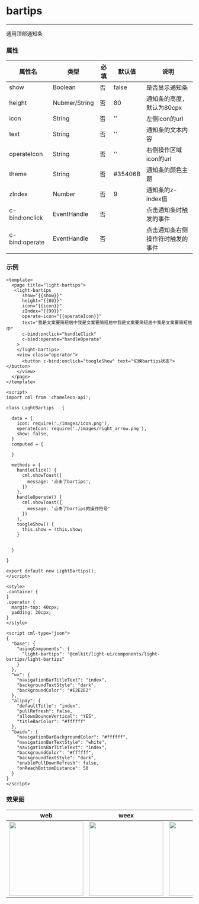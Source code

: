 # bartips

-------

通用顶部通知条

### 属性



| 属性名             | 类型         | 必填 | 默认值 | 说明                                                     |
| ------------------ | ------------ | ---- | ------ | -------------------------------------------------------- |
| show            | Boolean     | 否  | false  | 是否显示通知条                                               |
| height            | Nubmer/String     | 否  | 80  | 通知条的高度，默认为80cpx                                               |
| icon            | String     | 否  | ''  |   左侧icon的url                                           |
| text            | String     | 否  | ''  | 通知条的文本内容                                             |
| operateIcon            | String     | 否  | ''  | 右侧操作区域icon的url                                               |
| theme            | String     | 否  | #35406B  | 通知条的颜色主题                                               |
| zIndex            | Number     | 否  | 9  | 通知条的z-index值                                               |
| c-bind:onclick            | EventHandle     | 否  |   | 点击通知条时触发的事件                                             |
| c-bind:operate            | EventHandle     | 否  |   | 点击通知条右侧操作符时触发的事件                                             |




### 示例

```vue
<template>
  <page title="light-bartips">
   <light-bartips
      show="{{show}}"
      height="{{80}}"
      icon="{{icon}}"
      zIndex="{{99}}"
      operate-icon="{{operateIcon}}"
      text="我是文案要简短居中我是文案要简短居中我是文案要简短居中我是文案要简短居中"
      c-bind:onclick="handleClick"
      c-bind:operate="handleOperate"
    >
    </light-bartips>  
    <view class="operator">
      <button c-bind:onclick="toogleShow" text="切换bartips状态"></button>
    </view>
  </page>
</template>

<script>
import cml from 'chameleon-api';

class LightBartips   {

  data = {
    icon: require('./images/icon.png'),
    operateIcon: require('./images/right_arrow.png'),
    show: false,
  }
  computed = {

  }

  methods = {
    handleClick() {
      cml.showToast({
        message: '点击了bartips',
      })
    },
    handleOperate() {
      cml.showToast({
        message: '点击了bartips的操作符号'
      })
    },
    toogleShow() {
      this.show = !this.show;
    }


  }
  
}

export default new LightBartips();
</script>

<style>
.container {
}
.operator {
  margin-top: 40cpx;
  padding: 20cpx;
}
</style>

<script cml-type="json">
{
  "base": {
    "usingComponents": {
      "light-bartips": "@cmlkit/light-ui/components/light-bartips/light-bartips"
    }
  },
  "wx": {
    "navigationBarTitleText": "index",
    "backgroundTextStyle": "dark",
    "backgroundColor": "#E2E2E2"
  },
  "alipay": {
    "defaultTitle": "index",
    "pullRefresh": false,
    "allowsBounceVertical": "YES",
    "titleBarColor": "#ffffff"
  },
  "baidu": {
    "navigationBarBackgroundColor": "#ffffff",
    "navigationBarTextStyle": "white",
    "navigationBarTitleText": "index",
    "backgroundColor": "#ffffff",
    "backgroundTextStyle": "dark",
    "enablePullDownRefresh": false,
    "onReachBottomDistance": 50
  }
}
</script>

```

### 效果图

| web                                                          | weex                                                         | wx                                                           | alipay                                                       | baidu                                                        | qq                                                           |
| ------------------------------------------------------------ | ------------------------------------------------------------ | ------------------------------------------------------------ | ------------------------------------------------------------ | ------------------------------------------------------------ | ------------------------------------------------------------ |
| <img src="../assets/images/web/web-bartips.jpg" width="200px" /> | <img src="../assets/images/weex/weex-bartips.jpg" width="200px" /> | <img src="../assets/images/wx/wx-bartips.png" width="200px" /> | <img src="../assets/images/alipay/ali-bartip.png" width="200px" /> | <img src="../assets/images/baidu/baidu-bartips.png" width="200px" /> | <img src="../assets/images/qq/qq-bartips.png" width="200px" /> |